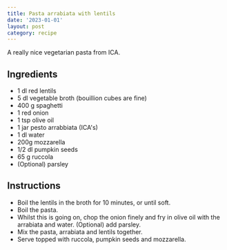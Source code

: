 ```yaml
---
title: Pasta arrabiata with lentils
date: '2023-01-01'
layout: post
category: recipe
---
```


A really nice vegetarian pasta from ICA.

## Ingredients

* 1 dl red lentils
* 5 dl vegetable broth (bouillion cubes are fine)
* 400 g spaghetti
* 1 red onion
* 1 tsp olive oil
* 1 jar pesto arrabbiata (ICA's)
* 1 dl water
* 200g mozzarella
* 1/2 dl pumpkin seeds
* 65 g ruccola
* (Optional) parsley

## Instructions

* Boil the lentils in the broth for 10 minutes, or until soft.
* Boil the pasta.
* Whilst this is going on, chop the onion finely and fry in olive oil with the arrabiata and water. (Optional) add parsley.
* Mix the pasta, arrabiata and lentils together.
* Serve topped with ruccola, pumpkin seeds and mozzarella.
